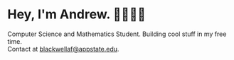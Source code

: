 # Hey, I'm Andrew.  🌊🏄🏻‍♂️
Computer Science and Mathematics Student. Building cool stuff in my free time.\
Contact at blackwellaf@appstate.edu.
